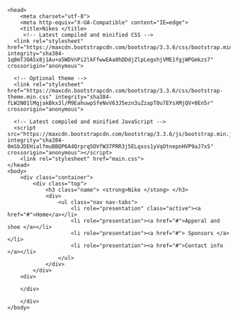 <!DOCTYPE html>
<html>
    
    <head>
        <meta charset="utf-8">
        <meta http-equiv="X-UA-Compatible" content="IE=edge">
        <title>Nikes </title>
         <!-- Latest compiled and minified CSS -->
      <link rel="stylesheet" href="https://maxcdn.bootstrapcdn.com/bootstrap/3.3.6/css/bootstrap.min.css" integrity="sha384-1q8mTJOASx8j1Au+a5WDVnPi2lkFfwwEAa8hDDdjZlpLegxhjVME1fgjWPGmkzs7" crossorigin="anonymous">

      <!-- Optional theme -->
      <link rel="stylesheet" href="https://maxcdn.bootstrapcdn.com/bootstrap/3.3.6/css/bootstrap-theme.min.css" integrity="sha384-fLW2N01lMqjakBkx3l/M9EahuwpSfeNvV63J5ezn3uZzapT0u7EYsXMjQV+0En5r" crossorigin="anonymous">

      <!-- Latest compiled and minified JavaScript -->
      <script src="https://maxcdn.bootstrapcdn.com/bootstrap/3.3.6/js/bootstrap.min.js" integrity="sha384-0mSbJDEHialfmuBBQP6A4Qrprq5OVfW37PRR3j5ELqxss1yVqOtnepnHVP9aJ7xS" crossorigin="anonymous"></script>
        <link rel="stylesheet" href="main.css">
    </head>
    <body>
        <div class="container">
            <div class="top">
                <h3 class="name"> <strong>Nike </stong> </h3>
                <div>
                    <ul class="nav nav-tabs">
                        <li role="presentation" class="active"><a href="#">Home</a></li>
                        <li role="presentation"><a href="#">Apperal and shoe </a></li>
                        <li role="presentation"><a href="#"> Sponsors </a></li>
                        <li role="presentation"><a href="#">Contact info </a></li>
                    </ul>
                </div> 
            </div>
        <div>
            
        </div>
        
        </div>
    </body>
</html>
